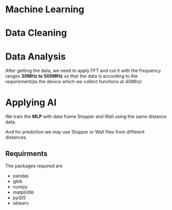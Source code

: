# Machine Learning

# Data Cleaning

# Data Analysis

After getting the data, we need to apply FFT and cut it with the frequency ranges **30MHz to 500MHz** so that the data is according to the requirement(as the device which we collect functions at 40Mhz)

# Applying AI

We train the **MLP** with data frame Stopper and Wall using the same distance data.

And for prediction we may use Stopper or Wall files from different distances.

## Requirments

The packages required are

-   pandas
-   glob
-   numpy
-   matplotlib
-   pyQt5
-   sklearn
